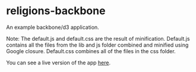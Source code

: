 religions-backbone
==================

An example backbone/d3 application.

Note:  The default.js and default.css are the result of minification.  Default.js contains all the files from the lib and js folder combined and minified using Google closure.  Default.css combines all of the files in the css folder.

You can see a live version of the app <a href="projects.delimited.io/wrp/">here</a>.
